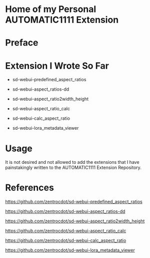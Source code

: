 # Home of my Personal AUTOMATIC1111 Extension

# Preface

# Extension I Wrote So Far

* sd-webui-predefined_aspect_ratios

* sd-webui-aspect_ratios-dd

* sd-webui-aspect_ratio2width_height
  
* sd-webui-aspect_ratio_calc

* sd-webui-calc_aspect_ratio

* sd-webui-lora_metadata_viewer

# Usage

It is not desired and not allowed to add the extensions that I have painstakingly written to the AUTOMATIC1111 Extension Repository.

# References

https://github.com/zentrocdot/sd-webui-predefined_aspect_ratios

https://github.com/zentrocdot/sd-webui-aspect_ratios-dd

https://github.com/zentrocdot/sd-webui-aspect_ratio2width_height

https://github.com/zentrocdot/sd-webui-aspect_ratio_calc

https://github.com/zentrocdot/sd-webui-calc_aspect_ratio

https://github.com/zentrocdot/sd-webui-lora_metadata_viewer
